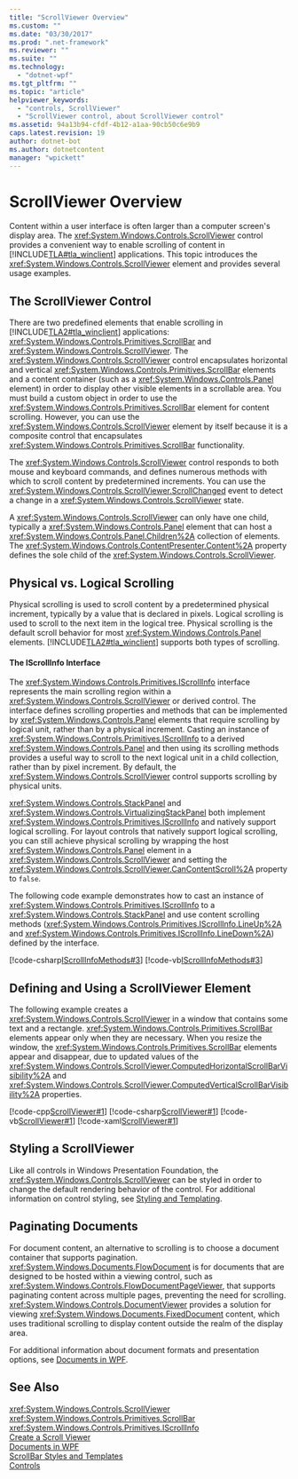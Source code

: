 ```yaml
---
title: "ScrollViewer Overview"
ms.custom: ""
ms.date: "03/30/2017"
ms.prod: ".net-framework"
ms.reviewer: ""
ms.suite: ""
ms.technology: 
  - "dotnet-wpf"
ms.tgt_pltfrm: ""
ms.topic: "article"
helpviewer_keywords: 
  - "controls, ScrollViewer"
  - "ScrollViewer control, about ScrollViewer control"
ms.assetid: 94a13b94-cfdf-4b12-a1aa-90cb50c6e9b9
caps.latest.revision: 19
author: dotnet-bot
ms.author: dotnetcontent
manager: "wpickett"
---
```

# ScrollViewer Overview
Content within a user interface is often larger than a computer screen's display area. The <xref:System.Windows.Controls.ScrollViewer> control provides a convenient way to enable scrolling of content in [!INCLUDE[TLA#tla_winclient](../../../../includes/tlasharptla-winclient-md.md)] applications. This topic introduces the <xref:System.Windows.Controls.ScrollViewer> element and provides several usage examples.  
  
<a name="what_is_a_scrollviewer_element"></a>   
## The ScrollViewer Control  
 There are two predefined elements that enable scrolling in [!INCLUDE[TLA2#tla_winclient](../../../../includes/tla2sharptla-winclient-md.md)] applications: <xref:System.Windows.Controls.Primitives.ScrollBar> and <xref:System.Windows.Controls.ScrollViewer>. The <xref:System.Windows.Controls.ScrollViewer> control encapsulates horizontal and vertical <xref:System.Windows.Controls.Primitives.ScrollBar> elements and a content container (such as a <xref:System.Windows.Controls.Panel> element) in order to display other visible elements in a scrollable area. You must build a custom object in order to use the <xref:System.Windows.Controls.Primitives.ScrollBar> element for content scrolling. However, you can use the <xref:System.Windows.Controls.ScrollViewer> element by itself because it is a composite control that encapsulates <xref:System.Windows.Controls.Primitives.ScrollBar> functionality.  
  
 The <xref:System.Windows.Controls.ScrollViewer> control responds to both mouse and keyboard commands, and defines numerous methods with which to scroll content by predetermined increments. You can use the <xref:System.Windows.Controls.ScrollViewer.ScrollChanged> event to detect a change in a <xref:System.Windows.Controls.ScrollViewer> state.  
  
 A <xref:System.Windows.Controls.ScrollViewer> can only have one child, typically a <xref:System.Windows.Controls.Panel> element that can host a <xref:System.Windows.Controls.Panel.Children%2A> collection of elements. The <xref:System.Windows.Controls.ContentPresenter.Content%2A> property defines the sole child of the <xref:System.Windows.Controls.ScrollViewer>.  
  
<a name="scrollviewer_physical_vs_logical"></a>   
## Physical vs. Logical Scrolling  
 Physical scrolling is used to scroll content by a predetermined physical increment, typically by a value that is declared in pixels. Logical scrolling is used to scroll to the next item in the logical tree. Physical scrolling is the default scroll behavior for most <xref:System.Windows.Controls.Panel> elements. [!INCLUDE[TLA2#tla_winclient](../../../../includes/tla2sharptla-winclient-md.md)] supports both types of scrolling.  
  
#### The IScrollInfo Interface  
 The <xref:System.Windows.Controls.Primitives.IScrollInfo> interface represents the main scrolling region within a <xref:System.Windows.Controls.ScrollViewer> or derived control. The interface defines scrolling properties and methods that can be implemented by <xref:System.Windows.Controls.Panel> elements that require scrolling by logical unit, rather than by a physical increment. Casting an instance of <xref:System.Windows.Controls.Primitives.IScrollInfo> to a derived <xref:System.Windows.Controls.Panel> and then using its scrolling methods provides a useful way to scroll to the next logical unit in a child collection, rather than by pixel increment. By default, the <xref:System.Windows.Controls.ScrollViewer> control supports scrolling by physical units.  
  
 <xref:System.Windows.Controls.StackPanel> and <xref:System.Windows.Controls.VirtualizingStackPanel> both implement <xref:System.Windows.Controls.Primitives.IScrollInfo> and natively support logical scrolling. For layout controls that natively support logical scrolling, you can still achieve physical scrolling by wrapping the host <xref:System.Windows.Controls.Panel> element in a <xref:System.Windows.Controls.ScrollViewer> and setting the <xref:System.Windows.Controls.ScrollViewer.CanContentScroll%2A> property to `false`.  
  
 The following code example demonstrates how to cast an instance of <xref:System.Windows.Controls.Primitives.IScrollInfo> to a <xref:System.Windows.Controls.StackPanel> and use content scrolling methods (<xref:System.Windows.Controls.Primitives.IScrollInfo.LineUp%2A> and <xref:System.Windows.Controls.Primitives.IScrollInfo.LineDown%2A>) defined by the interface.  
  
 [!code-csharp[IScrollInfoMethods#3](../../../../samples/snippets/csharp/VS_Snippets_Wpf/IScrollInfoMethods/CSharp/Window1.xaml.cs#3)]
 [!code-vb[IScrollInfoMethods#3](../../../../samples/snippets/visualbasic/VS_Snippets_Wpf/IScrollInfoMethods/VisualBasic/Window1.xaml.vb#3)]  
  
<a name="scrollviewer_markup_syntax_and_sample"></a>   
## Defining and Using a ScrollViewer Element  
 The following example creates a <xref:System.Windows.Controls.ScrollViewer> in a window that contains some text and a rectangle. <xref:System.Windows.Controls.Primitives.ScrollBar> elements appear only when they are necessary. When you resize the window, the <xref:System.Windows.Controls.Primitives.ScrollBar> elements appear and disappear, due to updated values of the <xref:System.Windows.Controls.ScrollViewer.ComputedHorizontalScrollBarVisibility%2A> and <xref:System.Windows.Controls.ScrollViewer.ComputedVerticalScrollBarVisibility%2A> properties.  
  
 [!code-cpp[ScrollViewer#1](../../../../samples/snippets/cpp/VS_Snippets_Wpf/ScrollViewer/CPP/ScrollViewer_wcp.cpp#1)]
 [!code-csharp[ScrollViewer#1](../../../../samples/snippets/csharp/VS_Snippets_Wpf/ScrollViewer/CSharp/ScrollViewer_wcp.cs#1)]
 [!code-vb[ScrollViewer#1](../../../../samples/snippets/visualbasic/VS_Snippets_Wpf/ScrollViewer/VisualBasic/ScrollViewer.vb#1)]
 [!code-xaml[ScrollViewer#1](../../../../samples/snippets/xaml/VS_Snippets_Wpf/ScrollViewer/XAML/Pane1.xaml#1)]  
  
<a name="scrollviewer_styling_scrollviewer"></a>   
## Styling a ScrollViewer  
 Like all controls in Windows Presentation Foundation, the <xref:System.Windows.Controls.ScrollViewer> can be styled in order to change the default rendering behavior of the control. For additional information on control styling, see [Styling and Templating](../../../../docs/framework/wpf/controls/styling-and-templating.md).  
  
<a name="scrollviewer_scroll_vs_paginate"></a>   
## Paginating Documents  
 For document content, an alternative to scrolling is to choose a document container that supports pagination. <xref:System.Windows.Documents.FlowDocument> is for documents that are designed to be hosted within a viewing control, such as <xref:System.Windows.Controls.FlowDocumentPageViewer>, that supports paginating content across multiple pages, preventing the need for scrolling. <xref:System.Windows.Controls.DocumentViewer> provides a solution for viewing <xref:System.Windows.Documents.FixedDocument> content, which uses traditional scrolling to display content outside the realm of the display area.  
  
 For additional information about document formats and presentation options, see [Documents in WPF](../../../../docs/framework/wpf/advanced/documents-in-wpf.md).  
  
## See Also  
 <xref:System.Windows.Controls.ScrollViewer>   
 <xref:System.Windows.Controls.Primitives.ScrollBar>   
 <xref:System.Windows.Controls.Primitives.IScrollInfo>   
 [Create a Scroll Viewer](http://msdn.microsoft.com/en-us/c8e46af7-b417-441b-aa30-791cbdbd43ef)   
 [Documents in WPF](../../../../docs/framework/wpf/advanced/documents-in-wpf.md)   
 [ScrollBar Styles and Templates](../../../../docs/framework/wpf/controls/scrollbar-styles-and-templates.md)   
 [Controls](../../../../docs/framework/wpf/advanced/optimizing-performance-controls.md)
